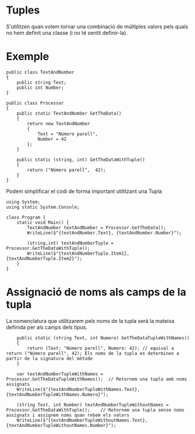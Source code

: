 # Tuples

S'utilitzen quan volem tornar una combinació de múltiples valors pels quals no hem definit una classe (i no té sentit definir-la).

# Exemple

```CSharp
public class TextAndNumber
{
    public string Text;
    public int Number;
}

public class Processor
{
    public static TextAndNumber GetTheData()
    {
        return new TextAndNumber
        {
            Text = "Número parell",
            Number = 42
        };
    }

    public static (string, int) GetTheDataWithTuple()
    {
        return ("Número parell",  42);
    }
}

```

Podem simplificar el codi de forma important utilitzant una Tupla

```CSharp
using System;
using static System.Console;

class Program {
    static void Main() {
        TextAndNumber textAndNumber = Processor.GetTheData();
        WriteLine($"{textAndNumber.Text}, {textAndNumber.Number}");
    
        (string,int) textAndNumberTuple = Processor.GetTheDataWithTuple();  
        WriteLine($"{textAndNumberTuple.Item1}, {textAndNumberTuple.Item2}");
    }
}
```

# Assignació de noms als camps de la tupla

La nomenclatura que utilitzarem pels noms de la tupla serà la mateixa definida per als camps dels tipus.

```CSharp
    public static (string Text, int Numero) GetTheDataTupleWithNames()
    {
        return (Text: "Número parell", Numero: 42); // equival a return ("Número parell", 42); Els noms de la tupla es determinen a partir de la signatura del mètode
    }

    var textAndNumberTupleWithNames = Processor.GetTheDataTupleWithNames();  // Retornem una tupla amb noms assignats
    WriteLine($"{textAndNumberTupleWithNames.Text}, {textAndNumberTupleWithNames.Numero}");

    (string Text, int Number) textAndNumberTupleWithoutNames = Processor.GetTheDataWithTuple();    // Retornem una tupla sense noms assignats i assignem noms quan rebem els valors
    WriteLine($"{textAndNumberTupleWithoutNames.Text}, {textAndNumberTupleWithoutNames.Number}");
```
